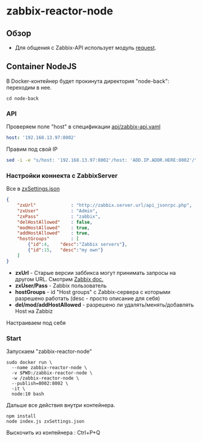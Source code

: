# zabbix-reactor-node

## Обзор
- Для общения с Zabbix-API использует модуль [request](https://github.com/request/request).

## Container NodeJS
В Docker-контейнер будет прокинута директория "node-back": переходим в нее.
```
cd node-back
```

### API
Проверяем поле "host" в спецификации [api/zabbix-api.yaml](https://github.com/ars-anosov/zabbix-react/blob/master/node-back/api/zabbix-api.yaml)
```yaml
host: '192.168.13.97:8002'
```

Правим под свой IP
```bash
sed -i -e "s/host: '192.168.13.97:8002'/host: 'ADD.IP.ADDR.HERE:8002'/" api/zabbix-api.yaml
```

### Настройки коннекта с ZabbixServer
Все в [zxSettings.json](https://github.com/ars-anosov/zabbix-react/blob/master/node-back/zxSettings.json)
```json
{
    "zxUrl"             : "http://zabbix.server.url/api_jsonrpc.php",
    "zxUser"            : "Admin",
    "zxPass"            : "zabbix",
    "delHostAllowed"    : false,
    "modHostAllowed"    : true,
    "addHostAllowed"    : true,
    "hostGroups"        : [
        {"id":4,    "desc":"Zabbix servers"},
        {"id":15,   "desc":"my own"}
    ]
}
```
- **zxUrl** - Старые версии заббикса могут принимать запросы на другом URL. Смотрим [Zabbix doc.](https://www.zabbix.com/documentation/2.2/ru/manual/api)
- **zxUser/Pass** - Zabbix пользователь
- **hostGroups** - id "Host groups" с Zabbix-сервера с которыми разрешено работать (desc - просто описание для себя)
- **del/mod/addHostAllowed** - разрешено ли удалять/менять/добавлять Host на Zabbiz

Настраиваем под себя

### Start
Запускаем "zabbix-reactor-node"
```
sudo docker run \
  --name zabbix-reactor-node \
  -v $PWD:/zabbix-reactor-node \
  -w /zabbix-reactor-node \
  --publish=8002:8002 \
  -it \
  node:10 bash
```


Дальше все действия внутри контейнера.

```
npm install
node index.js zxSettings.json
```
Выскочить из контейнера : Ctrl+P+Q
